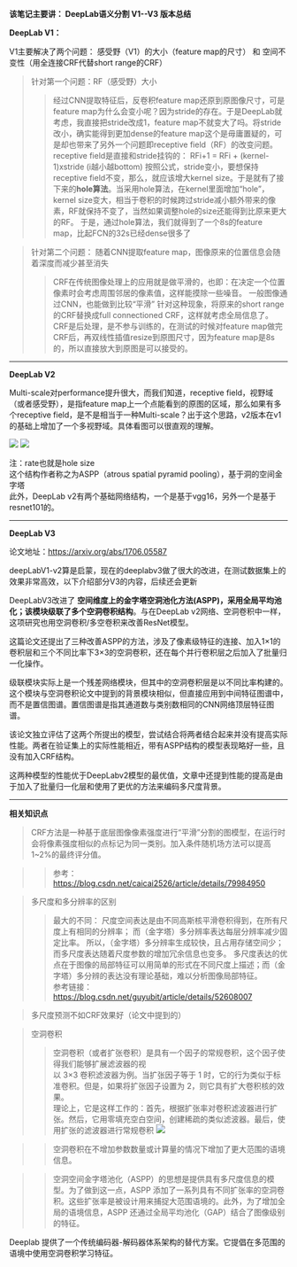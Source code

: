 **该笔记主要讲： DeepLab语义分割 V1--V3 版本总结**


**DeepLab V1：**

V1主要解决了两个问题： 感受野（V1）的大小（feature map的尺寸） 和 空间不变性（用全连接CRF代替short range的CRF）

> 针对第一个问题：RF（感受野）大小
 >> 经过CNN提取特征后，反卷积feature map还原到原图像尺寸，可是feature map为什么会变小呢？因为stride的存在。于是DeepLab就考虑，我直接把stride改成1，feature map不就变大了吗。将stride改小，确实能得到更加dense的feature map这个是毋庸置疑的，可是却也带来了另外一个问题即receptive field（RF）的改变问题。receptive field是直接和stride挂钩的：
RFi+1 = RFi + (kernel-1)xstride (i越小越bottom)
按照公式，stride变小，要想保持receptive field不变，那么，就应该增大kernel size。于是就有了接下来的**hole算法**。当采用hole算法，在kernel里面增加“hole”，kernel size变大，相当于卷积的时候跨过stride减小额外带来的像素，RF就保持不变了，当然如果调整hole的size还能得到比原来更大的RF。
于是，通过hole算法，我们就得到了一个8s的feature map，比起FCN的32s已经dense很多了

> 针对第二个问题： 随着CNN提取feature map，图像原来的位置信息会随着深度而减少甚至消失
 >> CRF在传统图像处理上的应用就是做平滑的，也即：在决定一个位置像素时会考虑周围邻居的像素值，这样能摸除一些噪音。
一般图像通过CNN，也能做到比较“平滑”
针对这种现象，将原来的short range 的CRF替换成full connectioned CRF，这样就考虑全局信息了。
CRF是后处理，是不参与训练的，在测试的时候对feature map做完CRF后，再双线性插值resize到原图尺寸，因为feature map是8s的，所以直接放大到原图是可以接受的。

---
**DeepLab V2**

Multi-scale对performance提升很大，而我们知道，receptive field，视野域（或者感受野），是指feature map上一个点能看到的原图的区域，那么如果有多个receptive field，是不是相当于一种Multi-scale？出于这个思路，v2版本在v1的基础上增加了一个多视野域。具体看图可以很直观的理解。

![](img/DeepLabV2_1.png)
![](img/DeepLabV2_2.png)

注：rate也就是hole size<br>
这个结构作者称之为ASPP（atrous spatial pyramid pooling），基于洞的空间金字塔<br>
此外，DeepLab v2有两个基础网络结构，一个是基于vgg16，另外一个是基于resnet101的。


---
**DeepLab V3**

论文地址：https://arxiv.org/abs/1706.05587<br>

deepLabV1-v2算是启蒙，现在的deeplabv3做了很大的改进，在测试数据集上的效果非常高效，以下介绍部分V3的内容，后续还会更新

DeepLabV3改进了 **空间维度上的金字塔空洞池化方法(ASPP)，采用全局平均池化；该模块级联了多个空洞卷积结构**。与在DeepLab v2网络、空洞卷积中一样，这项研究也用空洞卷积/多空卷积来改善ResNet模型。

这篇论文还提出了三种改善ASPP的方法，涉及了像素级特征的连接、加入1×1的卷积层和三个不同比率下3×3的空洞卷积，还在每个并行卷积层之后加入了批量归一化操作。

级联模块实际上是一个残差网络模块，但其中的空洞卷积层是以不同比率构建的。这个模块与空洞卷积论文中提到的背景模块相似，但直接应用到中间特征图谱中，而不是置信图谱。置信图谱是指其通道数与类别数相同的CNN网络顶层特征图谱。

该论文独立评估了这两个所提出的模型，尝试结合将两者结合起来并没有提高实际性能。两者在验证集上的实际性能相近，带有ASPP结构的模型表现略好一些，且没有加入CRF结构。

这两种模型的性能优于DeepLabv2模型的最优值，文章中还提到性能的提高是由于加入了批量归一化层和使用了更优的方法来编码多尺度背景。







---
**相关知识点**

> CRF方法是一种基于底层图像像素强度进行“平滑”分割的图模型，在运行时会将像素强度相似的点标记为同一类别。加入条件随机场方法可以提高1~2%的最终评分值。

 >>参考：https://blog.csdn.net/caicai2526/article/details/79984950


>多尺度和多分辨率的区别
 >>最大的不同：
    尺度空间表达是由不同高斯核平滑卷积得到，在所有尺度上有相同的分辨率；
    而（金字塔）多分辨率表达每层分辨率减少固定比率。
所以，（金字塔）多分辨率生成较快，且占用存储空间少；而多尺度表达随着尺度参数的增加冗余信息也变多。
多尺度表达的优点在于图像的局部特征可以用简单的形式在不同尺度上描述；而（金字塔）多分辨的表达没有理论基础，难以分析图像局部特征。<br>
参考链接：https://blog.csdn.net/guyubit/article/details/52608007

>多尺度预测不如CRF效果好（论文中提到的）

> 空洞卷积
  >> 空洞卷积（或者扩张卷积）是具有一个因子的常规卷积，这个因子使得我们能够扩展滤波器的视<br>
以 3×3 卷积滤波器为例。当扩张因子等于 1 时，它的行为类似于标准卷积。但是，如果将扩张因子设置为 2，则它具有扩大卷积核的效果。<br>
理论上，它是这样工作的：首先，根据扩张率对卷积滤波器进行扩张。然后，它用零填充空白空间，创建稀疏的类似滤波器。最后，使用扩张的滤波器进行常规卷积
![](img/hole.png)

  >> 空洞卷积在不增加参数数量或计算量的情况下增加了更大范围的语境信息。

 >>空洞空间金字塔池化（ASPP）的思想是提供具有多尺度信息的模型。为了做到这一点，ASPP 添加了一系列具有不同扩张率的空洞卷积。这些扩张率是被设计用来捕捉大范围语境的。此外，为了增加全局的语境信息，ASPP 还通过全局平均池化（GAP）结合了图像级别的特征。

Deeplab 提供了一个传统编码器-解码器体系架构的替代方案。它提倡在多范围的语境中使用空洞卷积学习特征。
